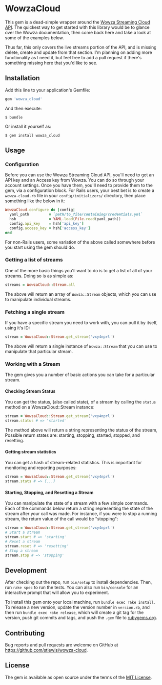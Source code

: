 # WowzaCloud 

This gem is a dead-simple wrapper around the [Wowza Streaming Cloud
API]('https://sandbox.cloud.wowza.com/apidocs/v1/'). The quickest way to get
started with this library would be to glance over the Wowza documentation, then
come back here and take a look at some of the examples below.

Thus far, this only covers the live streams portion of the API, and is missing
delete, create and update from that section. I'm planning on adding more
functionality as I need it, but feel free to add a pull request if there's
something missing here that you'd like to see.

## Installation

Add this line to your application's Gemfile:

```ruby
gem 'wowza_cloud'
```

And then execute:

    $ bundle

Or install it yourself as:

    $ gem install wowza_cloud

## Usage

### Configuration 

Before you can use the Wowza Streaming Cloud API, you'll need to get an API key
and an Access key from Wowza. You can do so through your account settings. Once
you have them, you'll need to provide them to the gem, via a configuration
block. For Rails users, your best bet is to create a `wowza-cloud.rb` file in
your `config/initializers/` directory, then place something like the below in
it:

```ruby
WowzaCloud.configure do |config|
  yaml_path         = `path/to_file/containing/credentials.yml`
  hsh               = YAML.load(File.read(yaml_path))
  config.api_key    = hsh['api_key']
  config.access_key = hsh['access_key']
end
```

For non-Rails users, some variation of the above called somewhere before you
start using the gem should do.

### Getting a list of streams

One of the more basic things you'll want to do is to get a list of all of your
streams. Doing so is as simple as:

```ruby
streams = WowzaCloud::Stream.all
```

The above will return an array of `Wowza::Stream` objects, which you can use to
manipulate individual streams.

### Fetching a single stream

If you have a specific stream you need to work with, you can pull it by itself,
using it's ID:

```ruby
stream = WowzaCloud::Stream.get_stream('vxy4nprl')
```

The above will return a single instance of `Wowza::Stream` that you can use to
manipulate that particular stream.

### Working with a Stream

The gem gives you a number of basic actions you can take for a particular
stream.

#### Checking Stream Status

You can get the status, (also called state), of a stream by calling the
`status` method on a WowzaCloud::Stream instance:

```ruby
stream = WowzaCloud::Stream.get_stream('vxy4nprl')
stream.status # => 'started'
```

The method above will return a string representing the status of the stream,
Possible return states are: starting, stopping, started, stopped, and
resetting.

#### Getting stream statistics 

You can get a hash of stream-related statistics. This is important for
monitoring and reporting purposes:

```ruby
stream = WowzaCloud::Stream.get_stream('vxy4nprl')
stream.stats # => {...}
```

#### Starting, Stopping, and Resetting a Stream

You can manipulate the state of a stream with a few simple commands. Each of
the commands below return a string representing the state of the stream after
your call was made. For instance, if you were to stop a running stream, the
return value of the call would be "stopping":

```ruby
stream = WowzaCloud::Stream.get_stream('vxy4nprl')
# Start a stream
stream.start # => 'starting'
# Reset a stream
stream.reset # => 'resetting'
# Stop a stream
stream.stop # => 'stopping'
```


## Development

After checking out the repo, run `bin/setup` to install dependencies. Then, run `rake spec` to run the tests. You can also run `bin/console` for an interactive prompt that will allow you to experiment.

To install this gem onto your local machine, run `bundle exec rake install`. To release a new version, update the version number in `version.rb`, and then run `bundle exec rake release`, which will create a git tag for the version, push git commits and tags, and push the `.gem` file to [rubygems.org](https://rubygems.org).

## Contributing

Bug reports and pull requests are welcome on GitHub at
https://github.com/stlewis/wowza-cloud.


## License

The gem is available as open source under the terms of the [MIT License](http://opensource.org/licenses/MIT).

